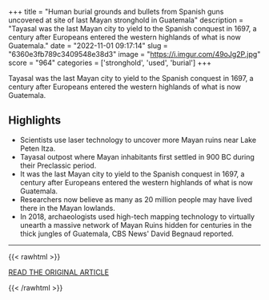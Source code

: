 +++
title = "Human burial grounds and bullets from Spanish guns uncovered at site of last Mayan stronghold in Guatemala"
description = "Tayasal was the last Mayan city to yield to the Spanish conquest in 1697, a century after Europeans entered the western highlands of what is now Guatemala."
date = "2022-11-01 09:17:14"
slug = "6360e3fb789c3409548e38d3"
image = "https://i.imgur.com/49oJg2P.jpg"
score = "964"
categories = ['stronghold', 'used', 'burial']
+++

Tayasal was the last Mayan city to yield to the Spanish conquest in 1697, a century after Europeans entered the western highlands of what is now Guatemala.

## Highlights

- Scientists use laser technology to uncover more Mayan ruins near Lake Peten Itza.
- Tayasal outpost where Mayan inhabitants first settled in 900 BC during their Preclassic period.
- It was the last Mayan city to yield to the Spanish conquest in 1697, a century after Europeans entered the western highlands of what is now Guatemala.
- Researchers now believe as many as 20 million people may have lived there in the Mayan lowlands.
- In 2018, archaeologists used high-tech mapping technology to virtually unearth a massive network of Mayan Ruins hidden for centuries in the thick jungles of Guatemala, CBS News' David Begnaud reported.

---

{{< rawhtml >}}
  <p class="article-category">
    <a target="_blank" href="https://www.cbsnews.com/news/excavation-mayan-culture-human-burial-grounds-bullets-ceramics-tayasal-guatemala/">READ THE ORIGINAL ARTICLE</a>
  </p>
{{< /rawhtml >}}
